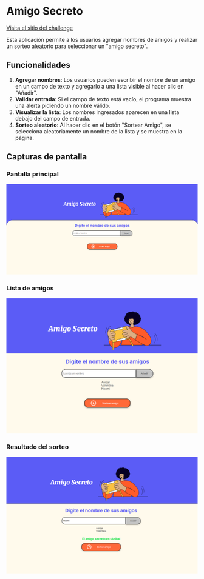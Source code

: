 # Amigo Secreto
[Visita el sitio del challenge](https://acolombini.github.io/challenge_AlluraLatam/)

Esta aplicación permite a los usuarios agregar nombres de amigos y realizar un sorteo aleatorio para seleccionar un "amigo secreto".

## Funcionalidades

1. **Agregar nombres**: Los usuarios pueden escribir el nombre de un amigo en un campo de texto y agregarlo a una lista visible al hacer clic en "Añadir".
2. **Validar entrada**: Si el campo de texto está vacío, el programa muestra una alerta pidiendo un nombre válido.
3. **Visualizar la lista**: Los nombres ingresados aparecen en una lista debajo del campo de entrada.
4. **Sorteo aleatorio**: Al hacer clic en el botón "Sortear Amigo", se selecciona aleatoriamente un nombre de la lista y se muestra en la página.

## Capturas de pantalla

### Pantalla principal

![Pantalla principal](assets/captures/home.png)

### Lista de amigos

![Lista de amigos](assets/captures/lista_amigos.png)

### Resultado del sorteo

![Resultado del sorteo](assets/captures/resultado_sorteo.png)

